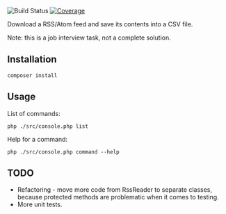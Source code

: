 ![Build Status][build-badge]
[![Coverage][coverage-badge]][coverage-url]

[build-badge]: https://github.com/pawel-slowik/rss-csv/workflows/tests/badge.svg
[coverage-badge]: https://codecov.io/gh/pawel-slowik/rss-csv/branch/master/graph/badge.svg
[coverage-url]: https://codecov.io/gh/pawel-slowik/rss-csv

Download a RSS/Atom feed and save its contents into a CSV file.

Note: this is a job interview task, not a complete solution.

## Installation

	composer install

## Usage

List of commands:

	php ./src/console.php list

Help for a command:

	php ./src/console.php command --help

## TODO

- Refactoring - move more code from RssReader to separate classes, because protected
  methods are problematic when it comes to testing.
- More unit tests.
